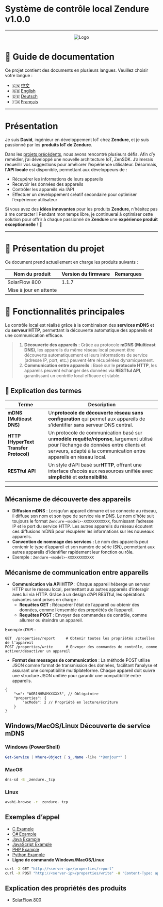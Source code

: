 # Système de contrôle local Zendure v1.0.0

---

<p align="center">
  <img src="https://zendure.com/cdn/shop/files/zendure-logo-infinity-charge_240x.png?v=1717728038" alt="Logo">
</p>

# 📖 Guide de documentation

Ce projet contient des documents en plusieurs langues. Veuillez choisir votre langue :

* 🇨🇳 [中文](./zh.md)
* 🇬🇧 [English](../README.md)
* 🇩🇪 [Deutsch](./de.md)
* 🇫🇷 [Français](./fr.md)

---

# Présentation

Je suis **David**, ingénieur en développement IoT chez **Zendure**, et je suis passionné par les **produits IoT de Zendure**.

Dans les [projets précédents](https://github.com/Zendure/developer-device-data-report), nous avons rencontré plusieurs défis. Afin d’y remédier, j’ai développé une nouvelle architecture IoT, ZenSDK. J’aimerais recueillir vos suggestions pour améliorer l’expérience utilisateur. Désormais, l’**API locale** est disponible, permettant aux développeurs de :

* Récupérer les informations de leurs appareils
* Recevoir les données des appareils
* Contrôler les appareils via l’API
* Effectuer un développement créatif secondaire pour optimiser l’expérience utilisateur

Si vous avez des **idées innovantes** pour les produits **Zendure**, n’hésitez pas à me contacter ! Pendant mon temps libre, je continuerai à optimiser cette solution pour offrir à chaque passionné de **Zendure** une **expérience produit exceptionnelle** ! 🚀

---

# 📌 Présentation du projet

Ce document prend actuellement en charge les produits suivants :

| Nom du produit          | Version du firmware | Remarques |
| ----------------------- | ------------------- | --------- |
| SolarFlow 800           | 1.1.7               |           |
| Mise à jour en attente |                     |           |

# **🚀 Fonctionnalités principales**

Le contrôle local est réalisé grâce à la combinaison des **services mDNS** et du **serveur HTTP**, permettant la découverte automatique des appareils et une communication efficace.

> 1. **Découverte des appareils** : Grâce au protocole **mDNS (Multicast DNS)**, les appareils du même réseau local peuvent être découverts automatiquement et leurs informations de service (adresse IP, port, etc.) peuvent être récupérées dynamiquement.
> 2. **Communication entre appareils** : Basé sur le **protocole HTTP**, les appareils peuvent échanger des données via **RESTful API**, garantissant un contrôle local efficace et stable.

## **📖 Explication des termes**

| Terme                                        | Description                                                                                                                                                                                                             |
| -------------------------------------------- | ----------------------------------------------------------------------------------------------------------------------------------------------------------------------------------------------------------------------- |
| **mDNS (Multicast DNS)**               | Un**protocole de découverte réseau sans configuration** qui permet aux appareils de s’identifier sans serveur DNS central.                                                                                     |
| **HTTP (HyperText Transfer Protocol)** | Un protocole de communication basé sur un**modèle requête/réponse**, largement utilisé pour l’échange de données entre clients et serveurs, adapté à la communication entre appareils en réseau local. |
| **RESTful API**                        | Un style d’API basé sur**HTTP**, offrant une interface d’accès aux ressources unifiée avec **simplicité** et **extensibilité**.                                                                |

---

## **Mécanisme de découverte des appareils**

* **Diffusion mDNS** : Lorsqu’un appareil démarre et se connecte au réseau, il diffuse son nom et son type de service via mDNS. Le nom d’hôte suit toujours le format `Zendure-<model>-XXXXXXXXXXXX`, fournissant l’adresse IP et le port du service HTTP. Les autres appareils du réseau écoutent ces diffusions mDNS pour récupérer les informations sur les nouveaux appareils.
* **Convention de nommage des services** : Le nom des appareils peut contenir le type d’appareil et son numéro de série (SN), permettant aux autres appareils d’identifier rapidement leur fonction ou rôle.
* Exemple : `Zendure-<model>-XXXXXXXXXXXX`

## **Mécanisme de communication entre appareils**

* **Communication via API HTTP** : Chaque appareil héberge un serveur HTTP sur le réseau local, permettant aux autres appareils d’interagir avec lui via HTTP. Grâce à un design d’API RESTful, les opérations suivantes sont prises en charge :
  * **Requêtes GET** : Récupérer l’état de l’appareil ou obtenir des données, comme l’ensemble des propriétés de l’appareil.
  * **Requêtes POST** : Envoyer des commandes de contrôle, comme allumer ou éteindre un appareil.

Exemple d’API :

```HTTP
GET  /properties/report     # Obtenir toutes les propriétés actuelles de l’appareil
POST /properties/write      # Envoyer des commandes de contrôle, comme activer/désactiver un appareil
```

* **Format des messages de communication** : La méthode POST utilise JSON comme format de transmission des données, facilitant l’analyse et assurant une compatibilité multiplateforme. Chaque appareil doit suivre une structure JSON unifiée pour garantir une compatibilité entre appareils.

```
{
    "sn": "WOB1NHMAMXXXXX3", // Obligatoire
    "properties": {
        "acMode": 2 // Propriété en lecture/écriture
    }
}
```
## **Windows/MacOS/Linux Découverte de service mDNS**
### Windows (PowerShell)
```powershell
Get-Service | Where-Object { $_.Name -like "*Bonjour*" }
```
### MacOS
```sh
dns-sd -B _zendure._tcp
```    
### Linux
```sh
avahi-browse -r _zendure._tcp
```  

## **Exemples d’appel**

* [C Example](../examples/C/demo.c)
* [C# Example](../examples/C#/demo.cpp)
* [Java Example](../examples/Java/demo.java)
* [JavaScript Example](../examples/JavaScript/demo.js)
* [PHP Example](../examples/PHP/demo.php)
* [Python Example](../examples/Python/demo.py)
* **Ligne de commande Windows/MacOS/Linux**

```sh
curl -X GET "http://<server-ip>/properties/report"
curl -X POST "http://<server-ip>/properties/write" -H "Content-Type: application/json" -d '{"sn": "your_device_sn","properties":{"acMode":2}}'
```

## Explication des propriétés des produits
* [SolarFlow 800](./en_properties.md)